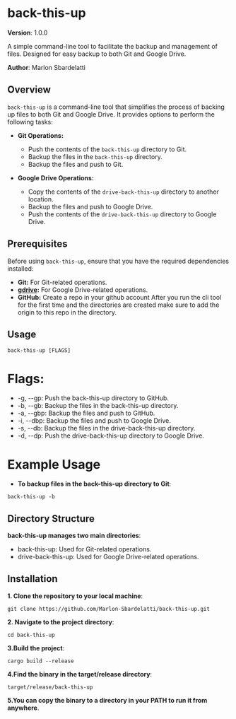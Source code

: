 # back-this-up

**Version**: 1.0.0

A simple command-line tool to facilitate the backup and management of files. Designed for easy backup to both Git and Google Drive.

**Author**: Marlon Sbardelatti

## Overview

`back-this-up` is a command-line tool that simplifies the process of backing up files to both Git and Google Drive. It provides options to perform the following tasks:

- **Git Operations:**
  - Push the contents of the `back-this-up` directory to Git.
  - Backup the files in the `back-this-up` directory.
  - Backup the files and push to Git.

- **Google Drive Operations:**
  - Copy the contents of the `drive-back-this-up` directory to another location.
  - Backup the files and push to Google Drive.
  - Push the contents of the `drive-back-this-up` directory to Google Drive.

## Prerequisites

Before using `back-this-up`, ensure that you have the required dependencies installed:

- **Git:** For Git-related operations.
- **[gdrive](https://github.com/gdrive-org/gdrive):** For Google Drive-related operations.
- **GitHub:** Create a repo in your github account After you run the cli tool for the first time and the directories are created make sure to add the origin to this repo in the directory.

## Usage

```shell
back-this-up [FLAGS]
```
# Flags:

- -g, --gp: Push the back-this-up directory to GitHub.
- -b, --gb: Backup the files in the back-this-up directory.
- -a, --gbp: Backup the files and push to GitHub.
- -i, --dbp: Backup the files and push to Google Drive.
- -s, --db: Backup the files in the drive-back-this-up directory.
- -d, --dp: Push the drive-back-this-up directory to Google Drive.

# Example Usage

- **To backup files in the back-this-up directory to Git**:

 
```shell
back-this-up -b
```

## Directory Structure
**back-this-up manages two main directories**:

- back-this-up: Used for Git-related operations.
- drive-back-this-up: Used for Google Drive-related operations.

## Installation
**1. Clone the repository to your local machine**:

```shell
git clone https://github.com/Marlon-Sbardelatti/back-this-up.git
```
**2. Navigate to the project directory**:

```shell
cd back-this-up
```
**3.Build the project**:

```shell
cargo build --release
```
**4.Find the binary in the target/release directory**:

```shell
target/release/back-this-up
```
**5.You can copy the binary to a directory in your PATH to run it from anywhere**.

